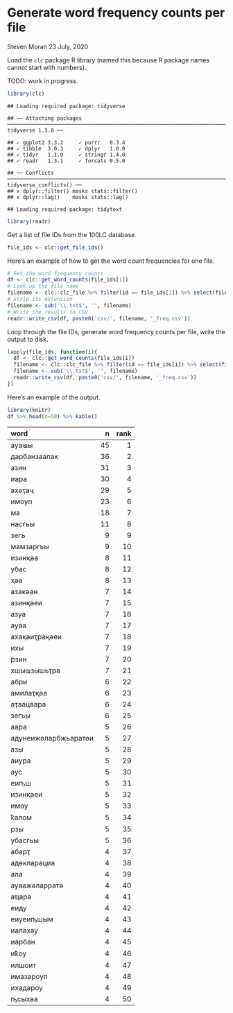 Generate word frequency counts per file
================
Steven Moran
23 July, 2020

Load the `clc` package R library (named this because R package names
cannot start with numbers).

TODO: work in progress.

``` r
library(clc)
```

    ## Loading required package: tidyverse

    ## ── Attaching packages ────────────────────────────────────────────────────────────────────────── tidyverse 1.3.0 ──

    ## ✓ ggplot2 3.3.2     ✓ purrr   0.3.4
    ## ✓ tibble  3.0.3     ✓ dplyr   1.0.0
    ## ✓ tidyr   1.1.0     ✓ stringr 1.4.0
    ## ✓ readr   1.3.1     ✓ forcats 0.5.0

    ## ── Conflicts ───────────────────────────────────────────────────────────────────────────── tidyverse_conflicts() ──
    ## x dplyr::filter() masks stats::filter()
    ## x dplyr::lag()    masks stats::lag()

    ## Loading required package: tidytext

``` r
library(readr)
```

Get a list of file IDs from the 100LC database.

``` r
file_ids <- clc::get_file_ids()
```

Here’s an example of how to get the word count frequencies for one file.

``` r
# Get the word frequency counts
df <- clc::get_word_counts(file_ids[1])
# Look up the file name
filename <- clc::clc_file %>% filter(id == file_ids[1]) %>% select(filename)
# Strip its extension
filename <- sub('\\.txt$', '', filename)
# Write the results to CSV
readr::write_csv(df, paste0('csv/', filename, '_freq.csv'))
```

Loop through the file IDs, generate word frequency counts per file,
write the output to disk.

``` r
lapply(file_ids, function(i){
  df <- clc::get_word_counts(file_ids[i])
  filename <- clc::clc_file %>% filter(id == file_ids[i]) %>% select(filename)
  filename <- sub('\\.txt$', '', filename) 
  readr::write_csv(df, paste0('csv/', filename, '_freq.csv'))
})
```

Here’s an example of the output.

``` r
library(knitr)
df %>% head(n=50) %>% kable()
```

| word                 |  n | rank |
| :------------------- | -: | ---: |
| ауаҩы                | 45 |    1 |
| дарбанзаалак         | 36 |    2 |
| азин                 | 31 |    3 |
| иара                 | 30 |    4 |
| ахәҭаҷ               | 29 |    5 |
| имоуп                | 23 |    6 |
| ма                   | 18 |    7 |
| насгьы               | 11 |    8 |
| зегь                 |  9 |    9 |
| мамзаргьы            |  9 |   10 |
| изинқәа              |  8 |   11 |
| убас                 |  8 |   12 |
| ҳәа                  |  8 |   13 |
| азакәан              |  7 |   14 |
| азинқәеи             |  7 |   15 |
| азуа                 |  7 |   16 |
| ауаа                 |  7 |   17 |
| ахақәиҭрақәеи        |  7 |   18 |
| ихы                  |  7 |   19 |
| рзин                 |  7 |   20 |
| хшыҩзышьҭра          |  7 |   21 |
| абри                 |  6 |   22 |
| амилаҭқәа            |  6 |   23 |
| аҭаацәара            |  6 |   24 |
| зегьы                |  6 |   25 |
| аара                 |  5 |   26 |
| адунеижәларбжьаратәи |  5 |   27 |
| азы                  |  5 |   28 |
| аиура                |  5 |   29 |
| аус                  |  5 |   30 |
| еиҧш                 |  5 |   31 |
| изинқәеи             |  5 |   32 |
| имоу                 |  5 |   33 |
| ҟалом                |  5 |   34 |
| рзы                  |  5 |   35 |
| убасгьы              |  5 |   36 |
| абарҭ                |  4 |   37 |
| адекларациа          |  4 |   38 |
| ала                  |  4 |   39 |
| ауаажәларратә        |  4 |   40 |
| аҵара                |  4 |   41 |
| еиду                 |  4 |   42 |
| еиуеиҧшым            |  4 |   43 |
| иалахәу              |  4 |   44 |
| иарбан               |  4 |   45 |
| иҟоу                 |  4 |   46 |
| илшоит               |  4 |   47 |
| имазароуп            |  4 |   48 |
| ихадароу             |  4 |   49 |
| ҧсыхәа               |  4 |   50 |
